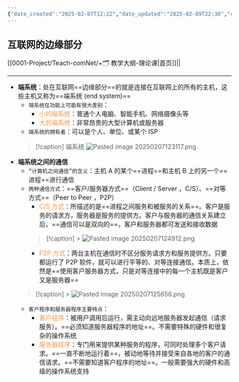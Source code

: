 ```yaml
---
{"date_created":"2025-02-07T12:22","date_updated":"2025-02-09T22:30","cssclasses":["card-view"],"dg-publish":true,"permalink":"/0001-Project/Teach-comNet/互联网的边缘部分/","dgPassFrontmatter":true}
---
```


## 互联网的边缘部分
[[0001-Project/Teach-comNet/+🗂️ 教学大纲-理论课\|首页]]||

---
- **端系统**：处在互联网==边缘部分==的就是连接在互联网上的所有的主机，这些主机又称为==端系统 (end system)==
	- `端系统在功能上可能有很大差别`：
		- <font color="#f79646">小的端系统</font>：普通个人电脑、智能手机、网络摄像头等
		- <font color="#f79646">大的端系统</font>：非常昂贵的大型计算机或服务器
	- `端系统的拥有者`：可以是个人、单位、或某个 ISP
    > [!caption] 端系统
     > ![Pasted image 20250207123117.png](/img/user/0001-Project/Teach-comNet/assets/Pasted%20image%2020250207123117.png)
- **端系统之间的通信**
	- `“计算机之间通信”的含义`：主机 A 的某个==进程==和主机 B 上的另一个==进程==进行通信
	- `两种通信方式`：==客户/服务器方式==（Client / Server ，C/S）、==对等方式==（Peer to Peer ，P2P）
		- <font color="#f79646">C/S 方式</font>：所描述的是==进程之间服务和被服务的关系==。客户是服务的请求方，服务器是服务的提供方。客户与服务器的通信关系建立后，==通信可以是双向的==，客户和服务器都可发送和接收数据
        > [!caption]
             > ![Pasted image 20250207124912.png](/img/user/0001-Project/Teach-comNet/assets/Pasted%20image%2020250207124912.png)	
		- <font color="#f79646">P2P 方式</font>：两台主机在通信时不区分服务请求方和服务提供方。只要都运行了 P2P 软件，就可以进行平等的、对等连接通信。本质上，依然是==使用客户服务器方式，只是对等连接中的每一个主机既是客户又是服务器==
    > [!caption]
      > ![Pasted image 20250207125656.png](/img/user/0001-Project/Teach-comNet/assets/Pasted%20image%2020250207125656.png)
	- `客户程序和服务器程序主要特点`：
		- <font color="#f79646">客户程序</font>：被用户调用后运行，需主动向远地服务器发起通信（请求服务）。==必须知道服务器程序的地址==。不需要特殊的硬件和很复杂的操作系统
		- <font color="#f79646">服务器程序</font>：专门用来提供某种服务的程序，可同时处理多个客户请求。==一直不断地运行着==，被动地等待并接受来自各地的客户的通信请求。==不需要知道客户程序的地址==。一般需要强大的硬件和高级的操作系统支持